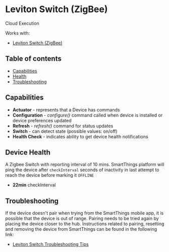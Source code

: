 # Leviton Switch (ZigBee)

Cloud Execution

Works with:

* [Leviton Switch (ZigBee)](https://www.smartthings.com/works-with-smartthings/leviton/leviton-switch)

## Table of contents

* [Capabilities](#capabilities)
* [Health](#device-health)
* [Troubleshooting](#Troubleshooting)

## Capabilities

* **Actuator** - represents that a Device has commands
* **Configuration** - _configure()_ command called when device is installed or device preferences updated
* **Refresh** - _refresh()_ command for status updates
* **Switch** - can detect state (possible values: on/off)
* **Health Check** - indicates ability to get device health notifications

## Device Health

A Zigbee Switch with reporting interval of 10 mins.
SmartThings platform will ping the device after `checkInterval` seconds of inactivity in last attempt to reach the device before marking it `OFFLINE` 

* __22min__ checkInterval

## Troubleshooting

If the device doesn't pair when trying from the SmartThings mobile app, it is possible that the device is out of range.
Pairing needs to be tried again by placing the device closer to the hub.
Instructions related to pairing, resetting and removing the device from SmartThings can be found in the following link:
* [Leviton Switch Troubleshooting Tips](https://support.smartthings.com/hc/en-us/articles/209686003-How-to-connect-Leviton-ZigBee-devices)
